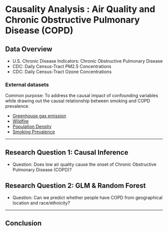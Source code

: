 # Causality Analysis : Air Quality and Chronic Obstructive Pulmonary Disease (COPD)

## Data Overview

- U.S. Chronic Disease Indicators: Chronic Obstructive Pulmonary Disease
- CDC: Daily Census-Tract PM2.5 Concentrations
- CDC: Daily Census-Tract Ozone Concentrations

### External datasets
Common purpose: To address the causal impact of confounding variables while drawing out the causal relationship between smoking and COPD prevalence.

- <a href="https://ghgdata.epa.gov/ghgp/main.do#/listFacility/?q=Find%20a%20Facility%20or%20Location&st=&bs=&et=&fid=&sf=11001100&lowE=-20000&highE=23000000&g1=1&g2=1&g3=1&g4=1&g5=1&g6=0&g7=1&g8=1&g9=1&g10=1&g11=1&g12=1&s1=1&s2=1&s3=1&s4=1&s5=1&s6=1&s7=1&s8=1&s9=1&s10=1&s201=1&s202=1&s203=1&s204=1&s301=1&s302=1&s303=1&s304=1&s305=1&s306=1&s307=1&s401=1&s402=1&s403=1&s404=1&s405=1&s601=1&s602=1&s701=1&s702=1&s703=1&s704=1&s705=1&s706=1&s707=1&s708=1&s709=1&s710=1&s711=1&s801=1&s802=1&s803=1&s804=1&s805=1&s806=1&s807=1&s808=1&s809=1&s810=1&s901=1&s902=1&s903=1&s904=1&s905=1&s906=1&s907=1&s908=1&s909=1&s910=1&s911=1&si=&ss=&so=0&ds=E&yr=2011&tr=current&cyr=2011&ol=0&sl=0&rs=ALL"> Greenhouse gas emission </a>
- <a href="https://www.kaggle.com/datasets/capcloudcoder/us-wildfire-data-plus-other-attributes?select=Wildfire_att_description.txt"> Wildfire </a>
- <a href="https://www.census.gov/data/datasets/time-series/demo/popest/2010s-state-total.html"> Population Density </a>
- <a href="https://ghdx.healthdata.org/record/ihme-data/united-states-smoking-prevalence-county-1996-2012"> Smoking Prevalence </a>

---

## Research Question 1: Causal Inference
- Question: Does low air quality cause the onset of Chronic Obstructive Pulmonary Disease (COPD)?


## Research Question 2: GLM & Random Forest
- Question: Can we predict whether people have COPD from geographical location and race/ethnicity?

---

## Conclusion

